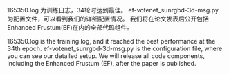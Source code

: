 165350.log 为训练日志，34轮时达到最佳。
ef-votenet_sunrgbd-3d-msg.py 为配置文件，可以看到我们的详细配置情况。
我们将在论文发表后公开包括Enhanced Frustum(EF)在内的全部代码组件。

165350.log is the training log, and it reached the best performance at the 34th epoch.
ef-votenet_sunrgbd-3d-msg.py is the configuration file, where you can see our detailed setup.
We will release all code components, including the Enhanced Frustum (EF), after the paper is published.
